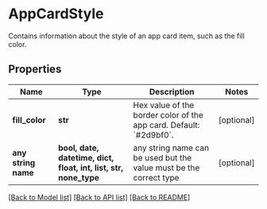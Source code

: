 # AppCardStyle

Contains information about the style of an app card item, such as the fill color.

## Properties
Name | Type | Description | Notes
------------ | ------------- | ------------- | -------------
**fill_color** | **str** | Hex value of the border color of the app card. Default: &#x60;#2d9bf0&#x60;. | [optional] 
**any string name** | **bool, date, datetime, dict, float, int, list, str, none_type** | any string name can be used but the value must be the correct type | [optional]

[[Back to Model list]](../README.md#documentation-for-models) [[Back to API list]](../README.md#documentation-for-api-endpoints) [[Back to README]](../README.md)


